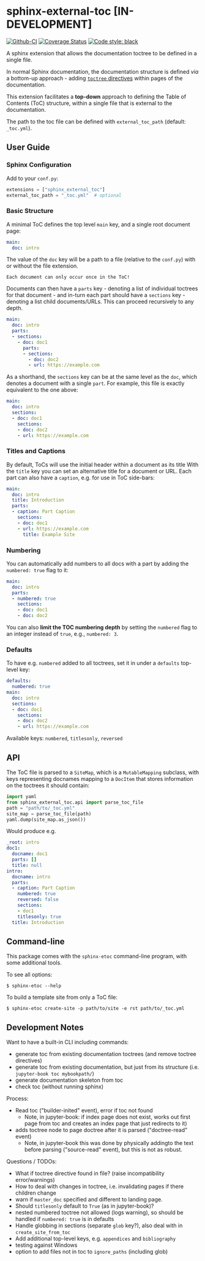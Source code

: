 # sphinx-external-toc [IN-DEVELOPMENT]

[![Github-CI][github-ci]][github-link]
[![Coverage Status][codecov-badge]][codecov-link]
[![Code style: black][black-badge]][black-link]

A sphinx extension that allows the documentation toctree to be defined in a single file.

In normal Sphinx documentation, the documentation structure is defined *via* a bottom-up approach - adding [`toctree` directives](https://www.sphinx-doc.org/en/master/usage/restructuredtext/directives.html#table-of-contents) within pages of the documentation.

This extension facilitates a **top-down** approach to defining the Table of Contents (ToC) structure, within a single file that is external to the documentation.

The path to the toc file can be defined with `external_toc_path` (default: `_toc.yml`).

## User Guide

### Sphinx Configuration

Add to your `conf.py`:

```python
extensions = ["sphinx_external_toc"]
external_toc_path = "_toc.yml"  # optional
```

### Basic Structure

A minimal ToC defines the top level `main` key, and a single root document page:

```yaml
main:
  doc: intro
```

The value of the `doc` key will be a path to a file (relative to the `conf.py`) with or without the file extension.

```{important}
Each document can only occur once in the ToC!
```

Documents can then have a `parts` key - denoting a list of individual toctrees for that document - and in-turn each part should have a `sections` key - denoting a list child documents/URLs.
This can proceed recursively to any depth.

```yaml
main:
  doc: intro
  parts:
  - sections:
    - doc: doc1
      parts:
      - sections:
        - doc: doc2
        - url: https://example.com
```

As a shorthand, the `sections` key can be at the same level as the `doc`, which denotes a document with a single `part`.
For example, this file is exactly equivalent to the one above:

```yaml
main:
  doc: intro
  sections:
  - doc: doc1
    sections:
    - doc: doc2
    - url: https://example.com
```

### Titles and Captions

By default, ToCs will use the initial header within a document as its title
With the `title` key you can set an alternative title for a document or URL.
Each part can also have a `caption`, e.g. for use in ToC side-bars:

```yaml
main:
  doc: intro
  title: Introduction
  parts:
  - caption: Part Caption
    sections:
    - doc: doc1
    - url: https://example.com
      title: Example Site
```

### Numbering

You can automatically add numbers to all docs with a part by adding the `numbered: true` flag to it:

```yaml
main:
  doc: intro
  parts:
  - numbered: true
    sections:
    - doc: doc1
    - doc: doc2
```

You can also **limit the TOC numbering depth** by setting the `numbered` flag to an integer instead of `true`, e.g., `numbered: 3`.

### Defaults

To have e.g. `numbered` added to all toctrees, set it in under a `defaults` top-level key:

```yaml
defaults:
  numbered: true
main:
  doc: intro
  sections:
  - doc: doc1
    sections:
    - doc: doc2
    - url: https://example.com
```

Available keys: `numbered`, `titlesonly`, `reversed`

## API

The ToC file is parsed to a `SiteMap`, which is a `MutableMapping` subclass, with keys representing docnames mapping to a `DocItem` that stores information on the toctrees it should contain:

```python
import yaml
from sphinx_external_toc.api import parse_toc_file
path = "path/to/_toc.yml"
site_map = parse_toc_file(path)
yaml.dump(site_map.as_json())
```

Would produce e.g.

```yaml
_root: intro
doc1:
  docname: doc1
  parts: []
  title: null
intro:
  docname: intro
  parts:
  - caption: Part Caption
    numbered: true
    reversed: false
    sections:
    - doc1
    titlesonly: true
  title: Introduction
```

## Command-line

This package comes with the `sphinx-etoc` command-line program, with some additional tools.

To see all options:

```shell
$ sphinx-etoc --help
```

To build a template site from only a ToC file:

```shell
$ sphinx-etoc create-site -p path/to/site -e rst path/to/_toc.yml
```

## Development Notes

Want to have a built-in CLI including commands:

- generate toc from existing documentation toctrees (and remove toctree directives)
- generate toc from existing documentation, but just from its structure (i.e. `jupyter-book toc mybookpath/`)
- generate documentation skeleton from toc
- check toc (without running sphinx)

Process:

- Read toc ("builder-inited" event), error if toc not found
  - Note, in jupyter-book: if index page does not exist, works out first page from toc and creates an index page that just redirects to it)
- adds toctree node to page doctree after it is parsed ("doctree-read" event)
  - Note, in jupyter-book this was done by physically addingto the text before parsing ("source-read" event), but this is not as robust.

Questions / TODOs:

- What if toctree directive found in file? (raise incompatibility error/warnings)
- How to deal with changes in toctree, i.e. invalidating pages if there children change
- warn if `master_doc` specified and different to landing page.
- Should `titlesonly` default to `True` (as in jupyter-book)?
- nested numbered toctree not allowed (logs warning), so should be handled if `numbered: true` is in defaults
- Handle globbing in sections (separate `glob` key?), also deal with in `create_site_from_toc`
- Add additional top-level keys, e.g. `appendices` and `bibliography`
- testing against Windows
- option to add files not in toc to `ignore_paths` (including glob)


[github-ci]: https://github.com/executablebooks/sphinx-external-toc/workflows/continuous-integration/badge.svg?branch=main
[github-link]: https://github.com/executablebooks/sphinx-external-toc
[codecov-badge]: https://codecov.io/gh/executablebooks/sphinx-external-toc/branch/main/graph/badge.svg
[codecov-link]: https://codecov.io/gh/executablebooks/sphinx-external-toc
[black-badge]: https://img.shields.io/badge/code%20style-black-000000.svg
[black-link]: https://github.com/ambv/black
